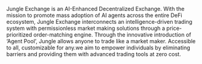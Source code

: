 Jungle Exchange is an AI-Enhanced Decentralized Exchange. With the mission to promote mass adoption of AI agents across the entire DeFi ecosystem, Jungle Exchange interconnects an intelligence-driven trading system with permissionless market making solutions through a price-prioritized order-matching engine. Through the innovative introduction of ‘Agent Pool’, Jungle allows anyone to trade like a market maker. Accessible to all, customizable for any.we aim to empower individuals by eliminating barriers and providing them with advanced trading tools at zero cost.
